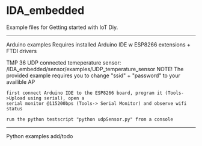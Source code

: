 # IDA_embedded

Example files for Getting started with IoT Diy.

---------------------
Arduino examples
    Requires installed Arduino IDE w ESP8266 extensions + FTDI drivers

TMP 36 UDP connected temeperature sensor:
    /IDA_embedded/sensor/examples/UDP_temperature_sensor
    NOTE! The provided example requires you to change "ssid" + "password" to your availible AP

    first connect Arduino IDE to the ESP8266 board, program it (Tools->Upload using serial), open a 
    serial monitor @115200bps (Tools-> Serial Monitor) and observe wifi status
    
    run the python testscript "python udpSensor.py" from a console

---------------------
Python examples
    add/todo